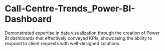 # Call-Centre-Trends_Power-BI-Dashboard

Demonstrated expertise in data visualization through the creation of Power BI dashboards that effectively conveyed KPIs, showcasing the ability to respond to client requests with well-designed solutions.
